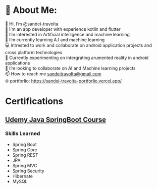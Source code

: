 # 💫 About Me:
👋 Hi, I’m @sandei-travolta<br>📱 I'm an app developer with experience kotlin and flutter<br>👀 I’m interested in Artificial intelligence and machine learning<br>🌱 I’m currently learning A.I and machine learning<br>💻 Intrested to work and collaborate on android application projects and cross platform technologies<br>🧪 Currently experimenting on intergrating arumented reality in android applications<br>💞️ I’m looking to collaborate on AI and Machine learning projects<br>📫 How to reach me sandeitravolta@gmail.com<br>
🌐 portforlio: https://sandei-travolta-portforlio.vercel.app/

# Certifications
## [Udemy Java SpringBoot Course](https://udemy-certificate.s3.amazonaws.com/image/UC-5af717f7-5dfc-4c68-aa83-c72e67f1299a.jpg)
### Skills Learned
* Spring Boot
* Spring Core
* Spring REST
* JPA
* Spring MVC
* Spring Security
* Hibernate
* MySQL
